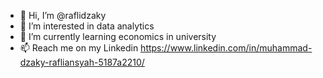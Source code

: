 - 👋 Hi, I’m @raflidzaky
- 👀 I’m interested in data analytics
- 🌱 I’m currently learning economics in university
- 📫 Reach me on my Linkedin
https://www.linkedin.com/in/muhammad-dzaky-rafliansyah-5187a2210/  

<!---
raflidzaky/raflidzaky is a ✨ special ✨ repository because its `README.md` (this file) appears on your GitHub profile.
You can click the Preview link to take a look at your changes.
--->
